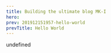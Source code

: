 ```yaml
---
title: Building the ultimate blog MK-I
hero: 
prev: 201912151957-hello-world
prevTitle: Hello World
---
```

undefined
    